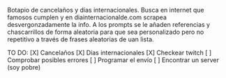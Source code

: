 Botapio de cancelaños y días internacionales.
Busca en internet que famosos cumplen y en diainternacionalde.com scrapea desvergonzadamente la info.
A los prompts se le añaden referencias y chascarrillos de forma aleatoria para que sea personalizado pero no repetitivo a través de frases aleatorias de uan lista.

TO DO:
[X] Cancelaños
[X] Días internacionales
[X] Checkear twitch
[ ] Comprobar posibles errores
[ ] Programar el envío
[ ] Encontrar un server (soy pobre)
